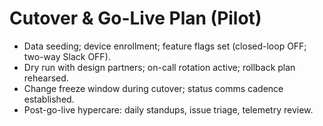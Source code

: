 # Cutover & Go-Live Plan (Pilot)

- Data seeding; device enrollment; feature flags set (closed-loop OFF; two-way Slack OFF).
- Dry run with design partners; on-call rotation active; rollback plan rehearsed.
- Change freeze window during cutover; status comms cadence established.
- Post-go-live hypercare: daily standups, issue triage, telemetry review.
